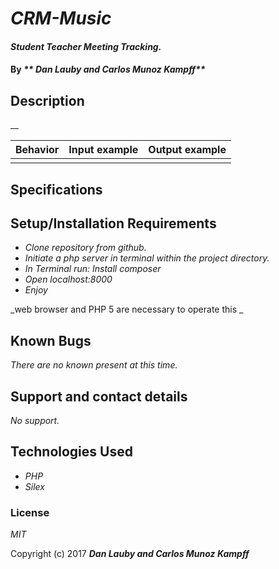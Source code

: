 # _CRM-Music_

#### _Student Teacher Meeting Tracking._

#### By _** Dan Lauby and Carlos Munoz Kampff**_

## Description

__


| Behavior                                              |   Input example   |  Output example |
|-------------------------------------------------------|:-----------------:|:---------------:|
|                       | | |


## Specifications


## Setup/Installation Requirements


* _Clone repository from github._
* _Initiate a php server in terminal within the project directory._
* _In Terminal run: Install composer_
* _Open localhost:8000_
* _Enjoy_

_web browser and PHP 5 are necessary to operate this _

## Known Bugs

_There are no known present at this time._

## Support and contact details

_No support._

## Technologies Used

* _PHP_
* _Silex_

### License

*MIT*

Copyright (c) 2017 **_Dan Lauby and Carlos Munoz Kampff_**
